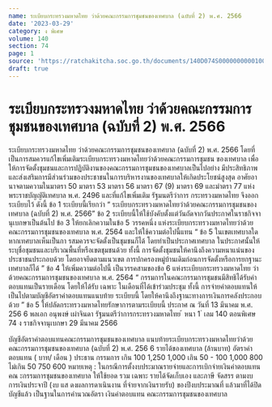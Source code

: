 ```yaml
---
name: ระเบียบกระทรวงมหาดไทย ว่าด้วยคณะกรรมการชุมชนของเทศบาล (ฉบับที่ 2) พ.ศ. 2566
date: '2023-03-29'
category: ง พิเศษ
volume: 140
section: 74
page: 1
source: 'https://ratchakitcha.soc.go.th/documents/140D074S0000000000100.pdf'
draft: true
---
```


# ระเบียบกระทรวงมหาดไทย ว่าด้วยคณะกรรมการชุมชนของเทศบาล (ฉบับที่ 2) พ.ศ. 2566

ระเบียบกระทรวงมหาดไทย ว่าด้วยคณะกรรมการชุมชนของเทศบาล (ฉบับที่ 2) พ.ศ. 2566 โดยที่เป็นการสมควรแก้ไขเพิ่มเติมระเบียบกระทรวงมหาดไทยว่าด้วยคณะกรรมการชุมชน ของเทศบาล เพื่อให้การจัดตั้งชุมชนและการปฏิบัติงานของคณะกรรมการชุมชนของเทศบาลเป็นไปอย่าง มีประสิทธิภาพ และส่งเสริมการมีส่วนร่วมของประชาชนในการบริหารงานของเทศบาลให้เกิดประโยชน์สูงสุด อาศัยอานาจตามความในมาตรา 50 มาตรา 53 มาตรา 56 มาตรา 67 (9) มาตรา 69 และมำตรา 77 แห่งพระราชบัญญัติเทศบาล พ.ศ. 2496 และที่แก้ไขเพิ่มเติม รัฐมนตรีว่าการ กระทรวงมหาดไทย จึงออกระเบียบไว้ ดังนี้ ข้อ 1 ระเบียบนี้เรียกว่า “ ระเบียบกระทรวงมหาดไทยว่าด้วยคณะกรรมการชุมชนของเทศบาล (ฉบับที่ 2) พ.ศ. 2566” ข้อ 2 ระเบียบนี้ให้ใช้บังคับตั้งแต่วันถัดจากวันประกาศในราชกิจจานุเบกษาเป็นต้นไป ข้อ 3 ให้ยกเลิกความในข้อ 5 วรรคหนึ่ง แห่งระเบียบกระทรวงมหาดไทยว่าด้วย คณะกรรมการชุมชนของเทศบาล พ.ศ. 2564 และให้ใช้ความต่อไปนี้แทน “ ข้อ 5 ในเขตเทศบาลใด หากเทศบาลเห็นเป็นกา รสมควรจะจัดตั้งเป็นชุมชนก็ได้ โดยทำเป็นประกาศเทศบาล ในประกาศนั้นให้ระบุชื่อชุมชนและบริเวณพื้นที่หรือเขตชุมชนด้วย ทั้งนี้ การจัดตั้งชุมชนให้คานึงถึงความหนาแน่นของประชาชนประกอบด้วย โดยอาจยึดตามแนวเขต การปกครองหมู่บ้านเดิมก่อนการจัดตั้งหรือการยกฐานะเทศบาลก็ได้ ” ข้อ 4 ให้เพิ่มความต่อไปนี้ เป็นวรรคสามของข้อ 6 แห่งระเบียบกระทรวงมหาดไทย ว่าด้วยคณะกรรมการชุมชนของเทศบาล พ.ศ. 2564 “ กรรมการในคณะกรรมการชุมชนมีสิทธิได้รับค่าตอบแทนเป็นรายเดือน โดยให้ได้รับ เฉพาะ ในเดือนที่ได้เข้าร่วมประชุม ทั้งนี้ การจ่ายค่าตอบแทนให้เป็นไปตามบัญชีอัตราค่าตอบแทนแนบท้าย ระเบียบนี้ โดยให้คานึงถึงฐานะทางการเงินการคลังประกอบด้วย ” ข้อ 5 ให้ปลัดกระทรวงมหาดไทยรักษาการตามระเบียบนี้ ประกาศ ณ วันที่ 13 มีนาคม พ.ศ. 256 6 พลเอก อนุพงษ์ เผ่าจินดา รัฐมนตรีว่าการกระทรวงมหาดไทย ้ หนา 1 ่ เลม 140 ตอนพิเศษ 74 ง ราชกิจจานุเบกษา 29 มีนาคม 2566

บัญชีอัตราค่าตอบแทนคณะกรรมการชุมชนของเทศบาล แนบท้ายระเบียบกระทรวงมหาดไทยว่าด้วย คณะกรรมการชุมชนของเทศบาล (ฉบับที่ 2) พ.ศ. 256 6 รายได้ของเทศบาล (ล้านบาท) อัตราค่าตอบแทน ( บาท/ เดือน ) ประธาน กรรมการ เกิน 100 1,250 1,000 เกิน 50 - 100 1,000 800 ไม่เกิน 50 750 600 หมายเหตุ : ในกรณีการตั้งงบประมาณรายจ่ายและการเบิกจ่ายเงินค่าตอบแทนคณ ะกรรมการชุมชนของเทศบาล ให้ใช้ยอด รวม เฉพาะ รายได้จัดเก็บเอง และภาษี จัดสรร ตามงบ การเงินประจาปี (งบ แส ดงผลการดาเนินงาน ที่จ่ายจากเงินรายรับ) ของปีงบประมาณที่ แล้วมาที่ได้ปิดบัญชีแล้ว เป็นฐานในการคำนวณอัตรา เงินค่าตอบแทน คณะกรรมการชุมชนของเทศบาล
